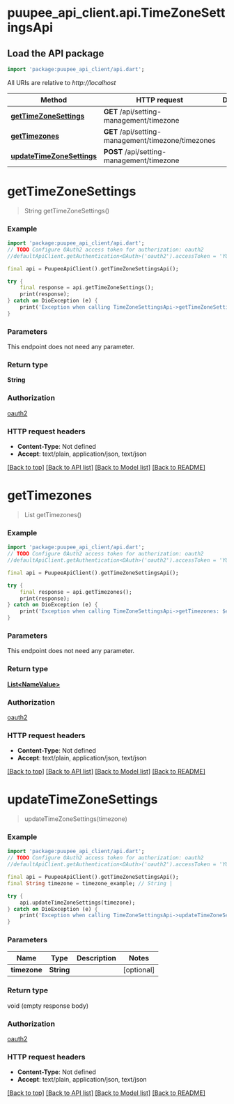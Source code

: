 # puupee_api_client.api.TimeZoneSettingsApi

## Load the API package
```dart
import 'package:puupee_api_client/api.dart';
```

All URIs are relative to *http://localhost*

Method | HTTP request | Description
------------- | ------------- | -------------
[**getTimeZoneSettings**](TimeZoneSettingsApi.md#gettimezonesettings) | **GET** /api/setting-management/timezone | 
[**getTimezones**](TimeZoneSettingsApi.md#gettimezones) | **GET** /api/setting-management/timezone/timezones | 
[**updateTimeZoneSettings**](TimeZoneSettingsApi.md#updatetimezonesettings) | **POST** /api/setting-management/timezone | 


# **getTimeZoneSettings**
> String getTimeZoneSettings()



### Example
```dart
import 'package:puupee_api_client/api.dart';
// TODO Configure OAuth2 access token for authorization: oauth2
//defaultApiClient.getAuthentication<OAuth>('oauth2').accessToken = 'YOUR_ACCESS_TOKEN';

final api = PuupeeApiClient().getTimeZoneSettingsApi();

try {
    final response = api.getTimeZoneSettings();
    print(response);
} catch on DioException (e) {
    print('Exception when calling TimeZoneSettingsApi->getTimeZoneSettings: $e\n');
}
```

### Parameters
This endpoint does not need any parameter.

### Return type

**String**

### Authorization

[oauth2](../README.md#oauth2)

### HTTP request headers

 - **Content-Type**: Not defined
 - **Accept**: text/plain, application/json, text/json

[[Back to top]](#) [[Back to API list]](../README.md#documentation-for-api-endpoints) [[Back to Model list]](../README.md#documentation-for-models) [[Back to README]](../README.md)

# **getTimezones**
> List<NameValue> getTimezones()



### Example
```dart
import 'package:puupee_api_client/api.dart';
// TODO Configure OAuth2 access token for authorization: oauth2
//defaultApiClient.getAuthentication<OAuth>('oauth2').accessToken = 'YOUR_ACCESS_TOKEN';

final api = PuupeeApiClient().getTimeZoneSettingsApi();

try {
    final response = api.getTimezones();
    print(response);
} catch on DioException (e) {
    print('Exception when calling TimeZoneSettingsApi->getTimezones: $e\n');
}
```

### Parameters
This endpoint does not need any parameter.

### Return type

[**List&lt;NameValue&gt;**](NameValue.md)

### Authorization

[oauth2](../README.md#oauth2)

### HTTP request headers

 - **Content-Type**: Not defined
 - **Accept**: text/plain, application/json, text/json

[[Back to top]](#) [[Back to API list]](../README.md#documentation-for-api-endpoints) [[Back to Model list]](../README.md#documentation-for-models) [[Back to README]](../README.md)

# **updateTimeZoneSettings**
> updateTimeZoneSettings(timezone)



### Example
```dart
import 'package:puupee_api_client/api.dart';
// TODO Configure OAuth2 access token for authorization: oauth2
//defaultApiClient.getAuthentication<OAuth>('oauth2').accessToken = 'YOUR_ACCESS_TOKEN';

final api = PuupeeApiClient().getTimeZoneSettingsApi();
final String timezone = timezone_example; // String | 

try {
    api.updateTimeZoneSettings(timezone);
} catch on DioException (e) {
    print('Exception when calling TimeZoneSettingsApi->updateTimeZoneSettings: $e\n');
}
```

### Parameters

Name | Type | Description  | Notes
------------- | ------------- | ------------- | -------------
 **timezone** | **String**|  | [optional] 

### Return type

void (empty response body)

### Authorization

[oauth2](../README.md#oauth2)

### HTTP request headers

 - **Content-Type**: Not defined
 - **Accept**: text/plain, application/json, text/json

[[Back to top]](#) [[Back to API list]](../README.md#documentation-for-api-endpoints) [[Back to Model list]](../README.md#documentation-for-models) [[Back to README]](../README.md)

